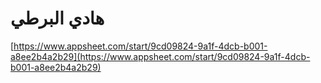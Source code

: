 # هادي البرطي

[https://www.appsheet.com/start/9cd09824-9a1f-4dcb-b001-a8ee2b4a2b29](https://www.appsheet.com/start/9cd09824-9a1f-4dcb-b001-a8ee2b4a2b29)
